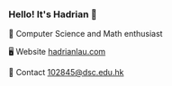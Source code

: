 ### Hello! It's Hadrian 👋
🧠 Computer Science and Math enthusiast

🖥️ Website [hadrianlau.com](https://hadrianlau.com)

📨 Contact [102845@dsc.edu.hk](mailto:102845@dsc.edu.hk)
